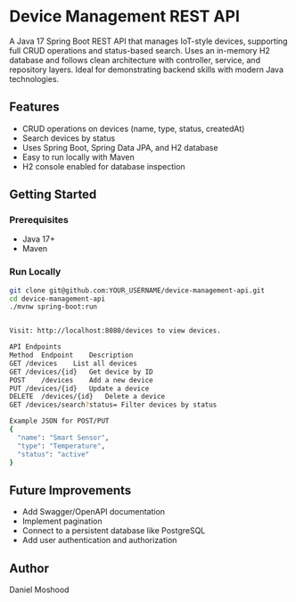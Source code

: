 # Device Management REST API

A Java 17 Spring Boot REST API that manages IoT-style devices, supporting full CRUD operations and status-based search. Uses an in-memory H2 database and follows clean architecture with controller, service, and repository layers. Ideal for demonstrating backend skills with modern Java technologies.

## Features

- CRUD operations on devices (name, type, status, createdAt)
- Search devices by status
- Uses Spring Boot, Spring Data JPA, and H2 database
- Easy to run locally with Maven
- H2 console enabled for database inspection

## Getting Started

### Prerequisites

- Java 17+
- Maven

### Run Locally

```bash
git clone git@github.com:YOUR_USERNAME/device-management-api.git
cd device-management-api
./mvnw spring-boot:run


Visit: http://localhost:8080/devices to view devices.

API Endpoints
Method	Endpoint	Description
GET	/devices	List all devices
GET	/devices/{id}	Get device by ID
POST	/devices	Add a new device
PUT	/devices/{id}	Update a device
DELETE	/devices/{id}	Delete a device
GET	/devices/search?status=	Filter devices by status

Example JSON for POST/PUT
{
  "name": "Smart Sensor",
  "type": "Temperature",
  "status": "active"
}
```
## Future Improvements

- Add Swagger/OpenAPI documentation
- Implement pagination
- Connect to a persistent database like PostgreSQL 
- Add user authentication and authorization

## Author
Daniel Moshood